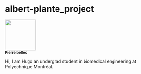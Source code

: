 # albert-plante_project
<a href="https://github.com/haplante">
   <img src="https://avatars.githubusercontent.com/u/127348653?v=4?s=100" width="100px;" alt=""/>
   <br /><sub><b>Pierre bellec</b></sub>
</a>

Hi, I am Hugo an undergrad student in biomedical engineering at Polyechnique Montréal. 
